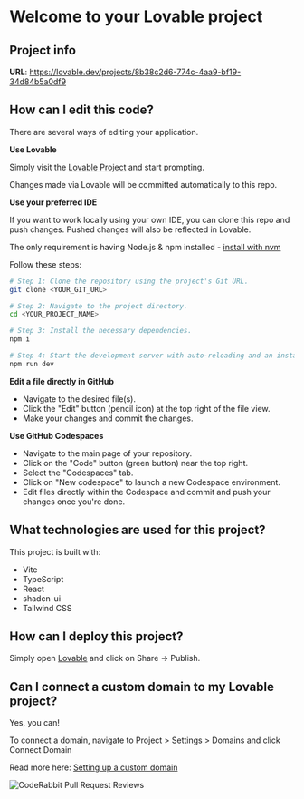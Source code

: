 # Welcome to your Lovable project

## Project info

**URL**: https://lovable.dev/projects/8b38c2d6-774c-4aa9-bf19-34d84b5a0df9

## How can I edit this code?

There are several ways of editing your application.

**Use Lovable**

Simply visit the [Lovable Project](https://lovable.dev/projects/8b38c2d6-774c-4aa9-bf19-34d84b5a0df9) and start prompting.

Changes made via Lovable will be committed automatically to this repo.

**Use your preferred IDE**

If you want to work locally using your own IDE, you can clone this repo and push changes. Pushed changes will also be reflected in Lovable.

The only requirement is having Node.js & npm installed - [install with nvm](https://github.com/nvm-sh/nvm#installing-and-updating)

Follow these steps:

```sh
# Step 1: Clone the repository using the project's Git URL.
git clone <YOUR_GIT_URL>

# Step 2: Navigate to the project directory.
cd <YOUR_PROJECT_NAME>

# Step 3: Install the necessary dependencies.
npm i

# Step 4: Start the development server with auto-reloading and an instant preview.
npm run dev
```

**Edit a file directly in GitHub**

- Navigate to the desired file(s).
- Click the "Edit" button (pencil icon) at the top right of the file view.
- Make your changes and commit the changes.

**Use GitHub Codespaces**

- Navigate to the main page of your repository.
- Click on the "Code" button (green button) near the top right.
- Select the "Codespaces" tab.
- Click on "New codespace" to launch a new Codespace environment.
- Edit files directly within the Codespace and commit and push your changes once you're done.

## What technologies are used for this project?

This project is built with:

- Vite
- TypeScript
- React
- shadcn-ui
- Tailwind CSS

## How can I deploy this project?

Simply open [Lovable](https://lovable.dev/projects/8b38c2d6-774c-4aa9-bf19-34d84b5a0df9) and click on Share -> Publish.

## Can I connect a custom domain to my Lovable project?

Yes, you can!

To connect a domain, navigate to Project > Settings > Domains and click Connect Domain

Read more here: [Setting up a custom domain](https://docs.lovable.dev/tips-tricks/custom-domain#step-by-step-guide)

![CodeRabbit Pull Request Reviews](https://img.shields.io/coderabbit/prs/github/VitoBruno/safe-pet-rescue-hub?utm_source=oss&utm_medium=github&utm_campaign=VitoBruno%2Fsafe-pet-rescue-hub&labelColor=171717&color=FF570A&link=https%3A%2F%2Fcoderabbit.ai&label=CodeRabbit+Reviews)
